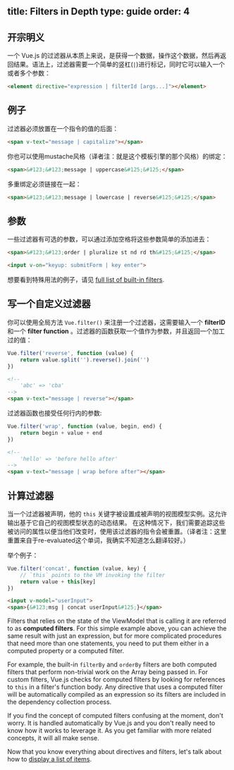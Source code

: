 title: Filters in Depth
type: guide
order: 4
---

## 开宗明义

一个 Vue.js 的过滤器从本质上来说，是获得一个数据，操作这个数据，然后再返回结果。语法上，过滤器需要一个简单的竖杠(`|`)进行标记，同时它可以输入一个或者多个参数：

``` html
<element directive="expression | filterId [args...]"></element>
```

## 例子

过滤器必须放置在一个指令的值的后面：

``` html
<span v-text="message | capitalize"></span>
```

你也可以使用mustache风格（译者注：就是这个模板引擎的那个风格）的绑定：

``` html
<span>&#123;&#123;message | uppercase&#125;&#125;</span>
```

多重绑定必须链接在一起：

``` html
<span>&#123;&#123;message | lowercase | reverse&#125;&#125;</span>
```

## 参数

一些过滤器有可选的参数，可以通过添加空格将这些参数简单的添加进去：

``` html
<span>&#123;&#123;order | pluralize st nd rd th&#125;&#125;</span>
```

``` html
<input v-on="keyup: submitForm | key enter">
```

想要看到特殊用法的例子，请见 [full list of built-in filters](/api/filters.html).

## 写一个自定义过滤器

你可以使用全局方法 `Vue.filter()` 来注册一个过滤器，这需要输入一个 **filterID** 和一个 **filter function** 。过滤器的函数获取一个值作为参数，并且返回一个加工过的值：

``` js
Vue.filter('reverse', function (value) {
    return value.split('').reverse().join('')
})
```

``` html
<!--
    'abc' => 'cba'
-->
<span v-text="message | reverse"></span>
```

过滤器函数也接受任何行内的参数:

``` js
Vue.filter('wrap', function (value, begin, end) {
    return begin + value + end
})
```

``` html
<!--
    'hello' => 'before hello after'
-->
<span v-text="message | wrap before after"></span>
```

## 计算过滤器

当一个过滤器被声明，他的 `this` 关键字被设置成被声明的视图模型实例。这允许输出基于它自己的视图模型状态的动态结果。
在这种情况下，我们需要追踪这些被访问的属性以便当他们改变时，使用该过滤器的指令会被重置。（译者注：这里重置来自于re-evaluated这个单词，我确实不知道怎么翻译较好。）

举个例子：

``` js
Vue.filter('concat', function (value, key) {
    // `this` points to the VM invoking the filter
    return value + this[key]
})
```
``` html
<input v-model="userInput">
<span>{&#123;msg | concat userInput&#125;}</span>
```

Filters that relies on the state of the ViewModel that is calling it are referred to as **computed filters**. For this simple example above, you can achieve the same result with just an expression, but for more complicated procedures that need more than one statements, you need to put them either in a computed property or a computed filter.

For example, the built-in `filterBy` and `orderBy` filters are both computed filters that perform non-trivial work on the Array being passed in. For custom filters, Vue.js checks for computed filters by looking for references to `this` in a filter's function body. Any directive that uses a computed filter will be automatically compiled as an expression so its filters are included in the dependency collection process.

If you find the concept of computed filters confusing at the moment, don't worry. It is handled automatically by Vue.js and you don't really need to know how it works to leverage it. As you get familiar with more related concepts, it will all make sense.

Now that you know everything about directives and filters, let's talk about how to [display a list of items](/guide/list.html).